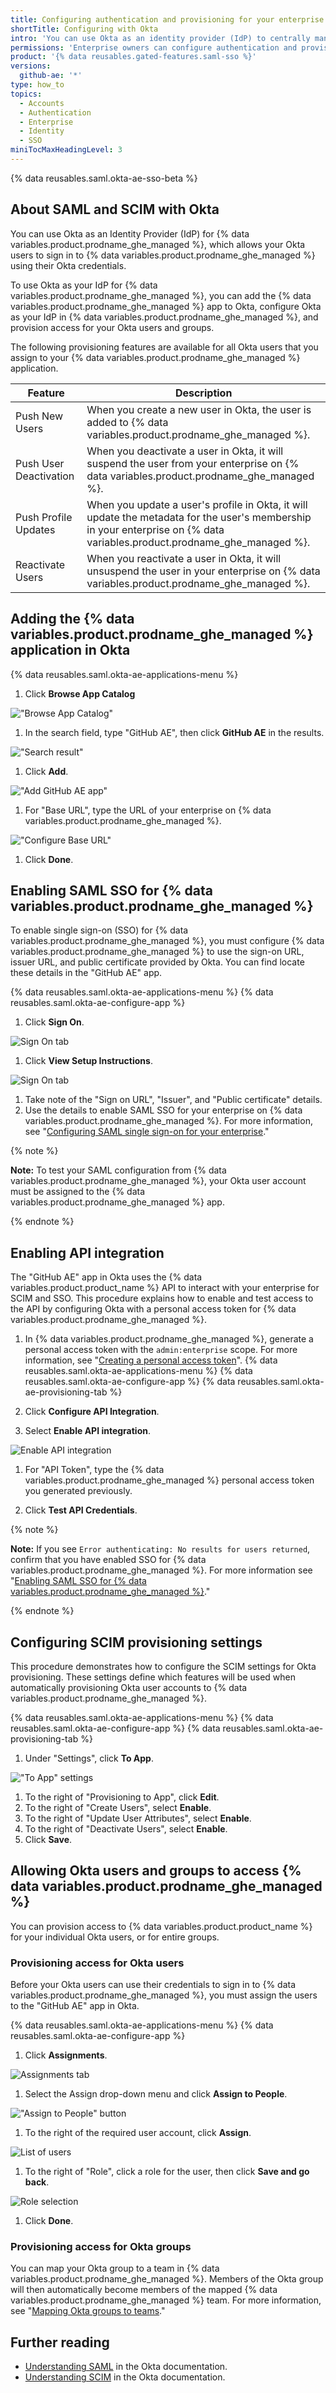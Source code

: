 ```yaml
---
title: Configuring authentication and provisioning for your enterprise using Okta
shortTitle: Configuring with Okta
intro: 'You can use Okta as an identity provider (IdP) to centrally manage authentication and user provisioning for {% data variables.product.prodname_ghe_managed %}.'
permissions: 'Enterprise owners can configure authentication and provisioning for {% data variables.product.prodname_ghe_managed %}.'
product: '{% data reusables.gated-features.saml-sso %}'
versions:
  github-ae: '*'
type: how_to
topics:
  - Accounts
  - Authentication
  - Enterprise
  - Identity
  - SSO
miniTocMaxHeadingLevel: 3
---
```


{% data reusables.saml.okta-ae-sso-beta %}

## About SAML and SCIM with Okta

You can use Okta as an Identity Provider (IdP) for {% data variables.product.prodname_ghe_managed %}, which allows your Okta users to sign in to {% data variables.product.prodname_ghe_managed %} using their Okta credentials.

To use Okta as your IdP for {% data variables.product.prodname_ghe_managed %}, you can add the {% data variables.product.prodname_ghe_managed %} app to Okta, configure Okta as your IdP in {% data variables.product.prodname_ghe_managed %}, and provision access for your Okta users and groups.

The following provisioning features are available for all Okta users that you assign to your {% data variables.product.prodname_ghe_managed %} application.

| Feature | Description |
| --- | --- |
| Push New Users | When you create a new user in Okta, the user is added to {% data variables.product.prodname_ghe_managed %}. |
| Push User Deactivation | When you deactivate a user in Okta, it will suspend the user from your enterprise on {% data variables.product.prodname_ghe_managed %}. |
| Push Profile Updates | When you update a user's profile in Okta, it will update the metadata for the user's membership in your enterprise on {% data variables.product.prodname_ghe_managed %}. |
| Reactivate Users | When you reactivate a user in Okta, it will unsuspend the user in your enterprise on {% data variables.product.prodname_ghe_managed %}. |

## Adding the {% data variables.product.prodname_ghe_managed %} application in Okta

{% data reusables.saml.okta-ae-applications-menu %}
1. Click **Browse App Catalog**

  !["Browse App Catalog"](/assets/images/help/saml/okta-ae-browse-app-catalog.png)

1. In the search field, type "GitHub AE", then click **GitHub AE** in the results.

  !["Search result"](/assets/images/help/saml/okta-ae-search.png)

1. Click **Add**.

  !["Add GitHub AE app"](/assets/images/help/saml/okta-ae-add-github-ae.png)

1. For "Base URL", type the URL of your enterprise on {% data variables.product.prodname_ghe_managed %}.

  !["Configure Base URL"](/assets/images/help/saml/okta-ae-configure-base-url.png)

1. Click **Done**.

## Enabling SAML SSO for {% data variables.product.prodname_ghe_managed %}

To enable single sign-on (SSO) for {% data variables.product.prodname_ghe_managed %}, you must configure {% data variables.product.prodname_ghe_managed %} to use the sign-on URL, issuer URL, and public certificate provided by Okta. You can find locate these details in the "GitHub AE" app.

{% data reusables.saml.okta-ae-applications-menu %}
{% data reusables.saml.okta-ae-configure-app %}
1. Click **Sign On**.

  ![Sign On tab](/assets/images/help/saml/okta-ae-sign-on-tab.png)

1. Click **View Setup Instructions**.

  ![Sign On tab](/assets/images/help/saml/okta-ae-view-setup-instructions.png)

1. Take note of the "Sign on URL", "Issuer", and "Public certificate" details. 
1. Use the details to enable SAML SSO for your enterprise on {% data variables.product.prodname_ghe_managed %}. For more information, see "[Configuring SAML single sign-on for your enterprise](/admin/authentication/managing-identity-and-access-for-your-enterprise/configuring-saml-single-sign-on-for-your-enterprise)."

{% note %}

**Note:** To test your SAML configuration from {% data variables.product.prodname_ghe_managed %}, your Okta user account must be assigned to the {% data variables.product.prodname_ghe_managed %} app.

{% endnote %}

## Enabling API integration

The "GitHub AE" app in Okta uses the {% data variables.product.product_name %} API to interact with your enterprise for SCIM and SSO. This procedure explains how to enable and test access to the API by configuring Okta with a personal access token for {% data variables.product.prodname_ghe_managed %}.

1. In {% data variables.product.prodname_ghe_managed %}, generate a personal access token with the `admin:enterprise` scope. For more information, see "[Creating a personal access token](/github/authenticating-to-github/keeping-your-account-and-data-secure/creating-a-personal-access-token)".
{% data reusables.saml.okta-ae-applications-menu %}
{% data reusables.saml.okta-ae-configure-app %}
{% data reusables.saml.okta-ae-provisioning-tab %}
1. Click **Configure API Integration**.

1. Select **Enable API integration**.

  ![Enable API integration](/assets/images/help/saml/okta-ae-enable-api-integration.png)

1. For "API Token", type the {% data variables.product.prodname_ghe_managed %} personal access token you generated previously.

1. Click **Test API Credentials**. 

{% note %}

**Note:** If you see `Error authenticating: No results for users returned`, confirm that you have enabled SSO for {% data variables.product.prodname_ghe_managed %}. For more information see "[Enabling SAML SSO for {% data variables.product.prodname_ghe_managed %}](#enabling-saml-sso-for-github-ae)."

{% endnote %}

## Configuring SCIM provisioning settings

This procedure demonstrates how to configure the SCIM settings for Okta provisioning. These settings define which features will be used when automatically provisioning Okta user accounts to {% data variables.product.prodname_ghe_managed %}.

{% data reusables.saml.okta-ae-applications-menu %}
{% data reusables.saml.okta-ae-configure-app %}
{% data reusables.saml.okta-ae-provisioning-tab %}
1. Under "Settings", click **To App**.

  !["To App" settings](/assets/images/help/saml/okta-ae-to-app-settings.png)

1. To the right of "Provisioning to App", click **Edit**.
1. To the right of "Create Users", select **Enable**.
1. To the right of "Update User Attributes", select **Enable**.
1. To the right of "Deactivate Users", select **Enable**.
1. Click **Save**.

## Allowing Okta users and groups to access {% data variables.product.prodname_ghe_managed %}

You can provision access to {% data variables.product.product_name %} for your individual Okta users, or for entire groups.

### Provisioning access for Okta users

Before your Okta users can use their credentials to sign in to {% data variables.product.prodname_ghe_managed %}, you must assign the users to the "GitHub AE" app in Okta.

{% data reusables.saml.okta-ae-applications-menu %}
{% data reusables.saml.okta-ae-configure-app %}

1. Click **Assignments**.

  ![Assignments tab](/assets/images/help/saml/okta-ae-assignments-tab.png)

1. Select the Assign drop-down menu and click **Assign to People**.

  !["Assign to People" button](/assets/images/help/saml/okta-ae-assign-to-people.png)

1. To the right of the required user account, click **Assign**.

  ![List of users](/assets/images/help/saml/okta-ae-assign-user.png)

1. To the right of "Role", click a role for the user, then click **Save and go back**.

  ![Role selection](/assets/images/help/saml/okta-ae-assign-role.png)

1. Click **Done**.

### Provisioning access for Okta groups

You can map your Okta group to a team in {% data variables.product.prodname_ghe_managed %}. Members of the Okta group will then automatically become members of the mapped {% data variables.product.prodname_ghe_managed %} team. For more information, see "[Mapping Okta groups to teams](/admin/authentication/configuring-authentication-and-provisioning-with-your-identity-provider/mapping-okta-groups-to-teams)."

## Further reading

- [Understanding SAML](https://developer.okta.com/docs/concepts/saml/) in the Okta documentation.
- [Understanding SCIM](https://developer.okta.com/docs/concepts/scim/) in the Okta documentation.
